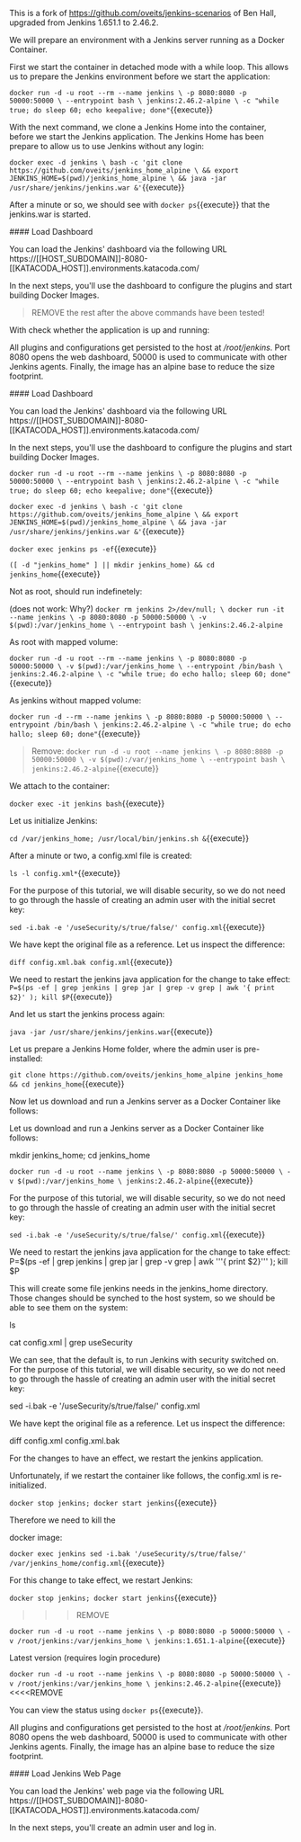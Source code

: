 This is a fork of https://github.com/oveits/jenkins-scenarios of Ben Hall, upgraded from Jenkins 1.651.1 to 2.46.2.

We will prepare an environment with a Jenkins server running as a Docker Container.

First we start the container in detached mode with a while loop. This allows us to prepare the Jenkins environment before we start the application:

`docker run -d -u root --rm --name jenkins \
    -p 8080:8080 -p 50000:50000 \
    --entrypoint bash \
    jenkins:2.46.2-alpine \
    -c "while true; do sleep 60; echo keepalive; done"`{{execute}}
    
With the next command, we clone a Jenkins Home into the container, before we start the Jenkins application. The Jenkins Home has been prepare to allow us to use Jenkins without any login:

`docker exec -d jenkins \
    bash -c 'git clone https://github.com/oveits/jenkins_home_alpine \
        && export JENKINS_HOME=$(pwd)/jenkins_home_alpine \
        && java -jar /usr/share/jenkins/jenkins.war &'`{{execute}}

After a minute or so, we should see with `docker ps`{{execute}} that the jenkins.war is started.

#### Load Dashboard

You can load the Jenkins' dashboard via the following URL https://[[HOST_SUBDOMAIN]]-8080-[[KATACODA_HOST]].environments.katacoda.com/

In the next steps, you'll use the dashboard to configure the plugins and start building Docker Images.

> REMOVE the rest after the above commands have been tested!

With  check whether the application is up and running: 

All plugins and configurations get persisted to the host at _/root/jenkins_. Port 8080 opens the web dashboard, 50000 is used to communicate with other Jenkins agents. Finally, the image has an alpine base to reduce the size footprint.

#### Load Dashboard

You can load the Jenkins' dashboard via the following URL https://[[HOST_SUBDOMAIN]]-8080-[[KATACODA_HOST]].environments.katacoda.com/

In the next steps, you'll use the dashboard to configure the plugins and start building Docker Images.


`docker run -d -u root --rm --name jenkins \
    -p 8080:8080 -p 50000:50000 \
    --entrypoint bash \
    jenkins:2.46.2-alpine \
    -c "while true; do sleep 60; echo keepalive; done"`{{execute}}
    
    
`docker exec -d jenkins \
    bash -c 'git clone https://github.com/oveits/jenkins_home_alpine \
        && export JENKINS_HOME=$(pwd)/jenkins_home_alpine \
        && java -jar /usr/share/jenkins/jenkins.war &'`{{execute}}

`docker exec jenkins ps -ef`{{execute}}



`([ -d "jenkins_home" ] || mkdir jenkins_home) && cd jenkins_home`{{execute}}

Not as root, should run indefinetely:

(does not work: Why?)
`docker rm jenkins 2>/dev/null; \
 docker run -it --name jenkins \
    -p 8080:8080 -p 50000:50000 \
    -v $(pwd):/var/jenkins_home \
    --entrypoint bash \
    jenkins:2.46.2-alpine`

As root with mapped volume: 

   
`docker run -d -u root --rm --name jenkins \
     -p 8080:8080 -p 50000:50000 \
     -v $(pwd):/var/jenkins_home \
     --entrypoint /bin/bash \
     jenkins:2.46.2-alpine \
     -c "while true; do echo hallo; sleep 60; done"`{{execute}}
     
As jenkins without mapped volume:

`docker run -d --rm --name jenkins \
     -p 8080:8080 -p 50000:50000 \
     --entrypoint /bin/bash \
     jenkins:2.46.2-alpine \
     -c "while true; do echo hallo; sleep 60; done"`{{execute}}

> Remove:
`docker run -d -u root --name jenkins \
    -p 8080:8080 -p 50000:50000 \
    -v $(pwd):/var/jenkins_home \
    --entrypoint bash \
    jenkins:2.46.2-alpine`{{execute}}
    
We attach to the container:
    
`docker exec -it jenkins bash`{{execute}}

Let us initialize Jenkins:
    
`cd /var/jenkins_home; /usr/local/bin/jenkins.sh &`{{execute}}

After a minute or two, a config.xml file is created:

`ls -l config.xml*`{{execute}}

For the purpose of this tutorial, we will disable security, so we do not need to go through the hassle of creating an admin user with the initial secret key:

`sed -i.bak -e '/useSecurity/s/true/false/' config.xml`{{execute}}

We have kept the original file as a reference. Let us inspect the difference:

`diff config.xml.bak config.xml`{{execute}}

We need to restart the jenkins java application for the change to take effect:
`P=$(ps -ef | grep jenkins | grep jar | grep -v grep | awk '{ print $2}' ); kill $P`{{execute}}

And let us start the jenkins process again:

`java -jar /usr/share/jenkins/jenkins.war`{{execute}}





    
    


Let us prepare a Jenkins Home folder, where the admin user is pre-installed:

`git clone https://github.com/oveits/jenkins_home_alpine jenkins_home && cd jenkins_home`{{execute}}

Now let us download and run a Jenkins server as a Docker Container like follows:

Let us download and run a Jenkins server as a Docker Container like follows:

mkdir jenkins_home; cd jenkins_home

`docker run -d -u root --name jenkins \
    -p 8080:8080 -p 50000:50000 \
    -v $(pwd):/var/jenkins_home \
    jenkins:2.46.2-alpine`{{execute}}
    
For the purpose of this tutorial, we will disable security, so we do not need to go through the hassle of creating an admin user with the initial secret key:

`sed -i.bak -e '/useSecurity/s/true/false/' config.xml`{{execute}}

We need to restart the jenkins java application for the change to take effect:
P=$(ps -ef | grep jenkins | grep jar | grep -v grep | awk '\''{ print $2}'\'' ); kill $P

  

This will create some file jenkins needs in the jenkins_home directory. Those changes should be synched to the host system, so we should be able to see them on the system:

ls

cat config.xml | grep useSecurity

We can see, that the default is, to run Jenkins with security switched on. For the purpose of this tutorial, we will disable security, so we do not need to go through the hassle of creating an admin user with the initial secret key:

sed -i.bak -e '/useSecurity/s/true/false/' config.xml

We have kept the original file as a reference. Let us inspect the difference:

diff config.xml config.xml.bak

For the changes to have an effect, we restart the jenkins application.

Unfortunately, if we restart the container like follows, the config.xml is re-initialized.


`docker stop jenkins; docker start jenkins`{{execute}}

Therefore we need to kill the  


docker image:

`docker exec jenkins sed -i.bak '/useSecurity/s/true/false/' /var/jenkins_home/config.xml`{{execute}}

For this change to take effect, we restart Jenkins:

`docker stop jenkins; docker start jenkins`{{execute}}
    
>>>REMOVE    

`docker run -d -u root --name jenkins \
    -p 8080:8080 -p 50000:50000 \
    -v /root/jenkins:/var/jenkins_home \
    jenkins:1.651.1-alpine`{{execute}}
    
Latest version (requires login procedure)

`docker run -d -u root --name jenkins \
    -p 8080:8080 -p 50000:50000 \
    -v /root/jenkins:/var/jenkins_home \
    jenkins:2.46.2-alpine`{{execute}}
<<<<REMOVE

You can view the status using `docker ps`{{execute}}.

All plugins and configurations get persisted to the host at _/root/jenkins_. Port 8080 opens the web dashboard, 50000 is used to communicate with other Jenkins agents. Finally, the image has an alpine base to reduce the size footprint.

#### Load Jenkins Web Page

You can load the Jenkins' web page via the following URL https://[[HOST_SUBDOMAIN]]-8080-[[KATACODA_HOST]].environments.katacoda.com/

In the next steps, you'll create an admin user and log in.
